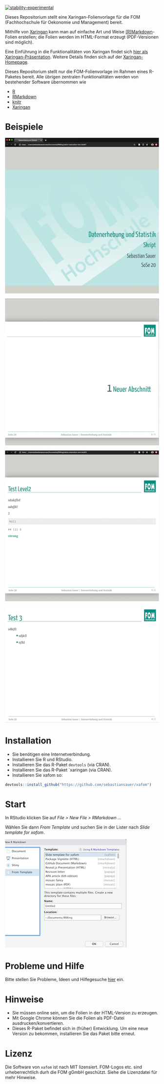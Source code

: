 [![stability-experimental](https://img.shields.io/badge/stability-experimental-orange.svg)](https://github.com/emersion/stability-badges#experimental)


Dieses Repositorium stellt eine Xaringan-Folienvorlage für die FOM (Fachhochschule für Oekonomie und Management) bereit. 

Mithilfe von [Xaringan](https://github.com/yihui/xaringan) kann man auf einfache Art und Weise [(R)Markdown]()-Folien erstellen; die Folien werden im HTML-Format erzeugt (PDF-Versionen sind möglich).

Eine Einführung in die Funktionalitäten von Xaringan findet sich [hier als Xaringan-Präsentation](https://slides.yihui.org/xaringan/#). Weitere Details finden sich auf der [Xaringan-Homepage](https://github.com/yihui/xaringan/wiki).

Dieses Repositorium stellt nur die FOM-Folienvorlage im Rahmen eines R-Paketes bereit. Alle übrigen zentralen Funktionalitäten werden von bestehender Software übernommen wie 

- [R](https://www.r-project.org/)
- [RMarkdown](https://rmarkdown.rstudio.com/) 
- [knitr](https://yihui.org/knitr/)
- [Xaringan](https://github.com/yihui/xaringan)


# Beispiele

![](img/xafom1.png)

![](img/xafom2.png)

![](img/xafom3.png)

![](img/xafom4.png)




# Installation

- Sie benötigen eine Internetverbindung.
- Installieren Sie R und RStudio. 
- Installieren Sie das R-Paket `devtools` (via CRAN).
- Installieren Sie das R-Paket `xaringan (via CRAN).
- Installieren Sie xafom so:

```r
devtools::install_github("https://github.com/sebastiansauer/xafom")
```



# Start

In RStudio klicken Sie auf *File > New File > RMarkdown ...*

Wählen Sie dann *From Template* und suchen Sie in der Lister nach *Slide template for xafom*.

![](img/xafom5.png)


# Probleme und Hilfe

Bitte stellen Sie Probleme, Ideen und Hilfegesuche [hier](https://github.com/sebastiansauer/xafom/issues) ein.


# Hinweise

- Sie müssen online sein, um die Folien in der HTML-Version zu erzeugen.
- Mit Google Chrome können Sie die Folien als PDF-Datei ausdrucken/konvertieren.
- Dieses R-Paket befindet sich in (früher) Entwicklung. Um eine neue Version zu bekommen, installieren Sie das Paket bitte erneut. 

# Lizenz

Die Software von `xafom` ist nach MIT lizensiert. FOM-Logos etc. sind urheberrechtlich durh die FOM gGmbH geschützt. Siehe die Lizenzdatei für mehr Hinweise.




